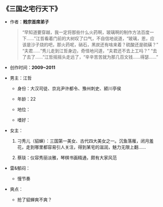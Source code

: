 ## 《三国之宅行天下》

- 作者：**贱宗首席弟子**
  
    > “早知道要穿越，我一定将那些什么火药啊，玻璃啊的制作方法百度一下……”江哲看着门前的大树叹了口气，不自信地说道，“玻璃，恩，应该是沙子烧的吧，那火药呢，硝石，黑炭还有啥来着？硫酸还是硫磺？” “夫君……”秀儿走到江哲身边，奇怪地问道，“夫君还不去上工吗？” “去了去了……”江哲摇摇头走远了，“辛辛苦苦就为那几百文钱……得瑟……”

- 创作时间：**2009~2011**

- 男主：江哲

  * 身份：大汉司徒、京兆尹许都令、豫州刺史、颍川亭侯
  
  * 年龄：22
  * 地位：
  * 嗜好：

- 女主：

  1. 刁秀儿（貂蝉）：三国第一美女、古代四大美女之一。沉鱼落雁，闭月羞花，走到哪里都容易引人关注，得到某宅的滋润，魅力无限上翻......

  2. 蔡琰：仪容秀丽淡雅，琴棋书画精通，颇有大家风范

- 雷&郁闷：

  * 慢节奏

- 爽点：
  
  * 抢了貂蝉爽不爽？